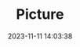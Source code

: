 ---
weight: 1
images:
- /images/edited/196.jpeg
title: Picture
date: 2023-11-11 14:03:38
tags: [luminarneo,work,ILCE-7M3,70.0,car,person]
---